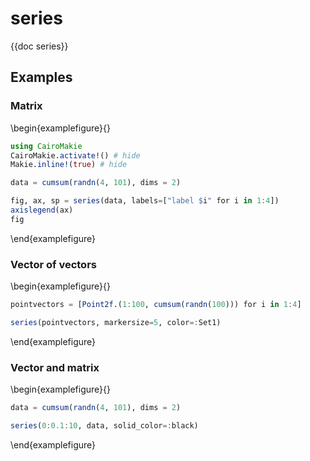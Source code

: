 # series

{{doc series}}

## Examples

### Matrix

\begin{examplefigure}{}
```julia
using CairoMakie
CairoMakie.activate!() # hide
Makie.inline!(true) # hide

data = cumsum(randn(4, 101), dims = 2)

fig, ax, sp = series(data, labels=["label $i" for i in 1:4])
axislegend(ax)
fig
```
\end{examplefigure}

### Vector of vectors

\begin{examplefigure}{}
```julia
pointvectors = [Point2f.(1:100, cumsum(randn(100))) for i in 1:4]

series(pointvectors, markersize=5, color=:Set1)
```
\end{examplefigure}

### Vector and matrix

\begin{examplefigure}{}
```julia
data = cumsum(randn(4, 101), dims = 2)

series(0:0.1:10, data, solid_color=:black)
```
\end{examplefigure}
